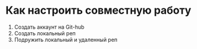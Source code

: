 # Как настроить совместную работу

1. Создать аккаунт на Git-hub
2. Cоздать локальный реп
3. Подружить локальный и удаленный реп